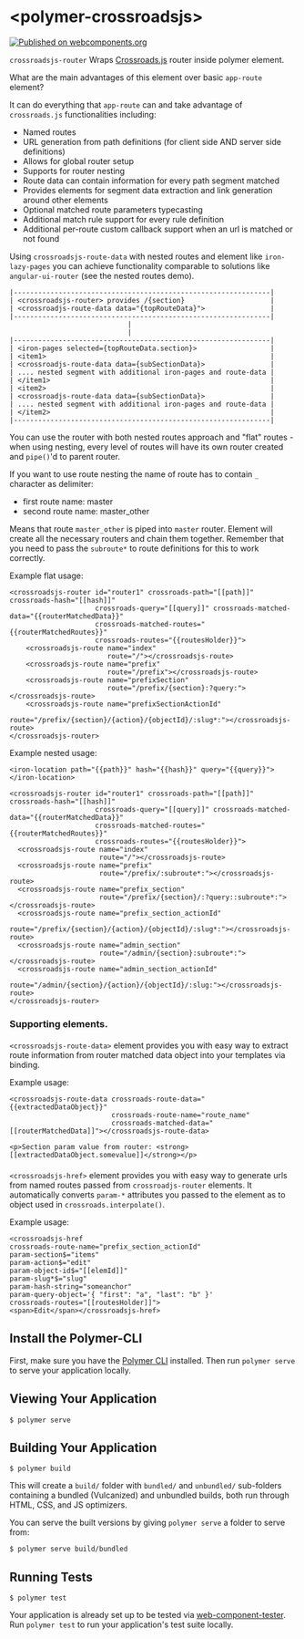 # \<polymer-crossroadsjs\>


[![Published on webcomponents.org](https://img.shields.io/badge/webcomponents.org-published-blue.svg)](https://beta.webcomponents.org/element/ergo/crossroadsjs-router)

`crossroadsjs-router`
Wraps [Crossroads.js](http://millermedeiros.github.io/crossroads.js) router inside polymer element.

What are the main advantages of this element over basic `app-route` element?

It can do everything that `app-route` can and take advantage of `crossroads.js`
functionalities including:

- Named routes
- URL generation from path definitions (for client side AND 
  server side definitions)
- Allows for global router setup
- Supports for router nesting
- Route data can contain information for every path segment matched
- Provides elements for segment data extraction and link generation around other
  elements
- Optional matched route parameters typecasting
- Additional match rule support for every rule definition
- Additional per-route custom callback support when an url is matched or not found

Using `crossroadsjs-route-data` with nested routes and element like `iron-lazy-pages`
you can achieve functionality comparable to solutions like `angular-ui-router`
(see the nested routes demo).


    |---------------------------------------------------------------|
    | <crossroadsjs-router> provides /{section}                     |
    | <crossroadjs-route-data data="{topRouteData}">                |
    |---------------------------------------------------------------|
                                 |
                                 |
    |---------------------------------------------------------------|
    | <iron-pages selected={topRouteData.section}>                  |
    | <item1>                                                       |
    | <crossroadjs-route-data data={subSectionData}>                |
    | .... nested segment with additional iron-pages and route-data |
    | </item1>                                                      |
    | <item2>                                                       |
    | <crossroadjs-route-data data={subSectionData}>                |
    | .... nested segment with additional iron-pages and route-data |
    | </item2>                                                      |
    |---------------------------------------------------------------|                                 


You can use the router with both nested routes approach and "flat" routes - 
when using nesting, every level of routes will have its own router created 
and `pipe()`'d to parent router.

If you want to use route nesting the name of route has to contain `_` 
character as delimiter:

- first route name: master
- second route name: master_other

Means that route `master_other` is piped into `master` router. Element will create all the necessary
routers and chain them together. Remember that you need to pass the `subroute*` to route definitions
for this to work correctly.

Example flat usage:


    <crossroadsjs-router id="router1" crossroads-path="[[path]]" crossroads-hash="[[hash]]"
                         crossroads-query="[[query]]" crossroads-matched-data="{{routerMatchedData}}"
                         crossroads-matched-routes="{{routerMatchedRoutes}}"
                         crossroads-routes="{{routesHolder}}">
        <crossroadsjs-route name="index"
                            route="/"></crossroadsjs-route>
        <crossroadsjs-route name="prefix"
                            route="/prefix"></crossroadsjs-route>
        <crossroadsjs-route name="prefixSection"
                            route="/prefix/{section}:?query:"></crossroadsjs-route>
        <crossroadsjs-route name="prefixSectionActionId"
                            route="/prefix/{section}/{action}/{objectId}/:slug*:"></crossroadsjs-route>
    </crossroadsjs-router>

Example nested usage:

    <iron-location path="{{path}}" hash="{{hash}}" query="{{query}}"></iron-location>

    <crossroadsjs-router id="router1" crossroads-path="[[path]]" crossroads-hash="[[hash]]"
                         crossroads-query="[[query]]" crossroads-matched-data="{{routerMatchedData}}"
                         crossroads-matched-routes="{{routerMatchedRoutes}}"
                         crossroads-routes="{{routesHolder}}">
      <crossroadsjs-route name="index"
                          route="/"></crossroadsjs-route>
      <crossroadsjs-route name="prefix"
                          route="/prefix/:subroute*:"></crossroadsjs-route>
      <crossroadsjs-route name="prefix_section"
                          route="/prefix/{section}/:?query::subroute*:"></crossroadsjs-route>
      <crossroadsjs-route name="prefix_section_actionId"
                          route="/prefix/{section}/{action}/{objectId}/:slug*:"></crossroadsjs-route>
      <crossroadsjs-route name="admin_section"
                          route="/admin/{section}:subroute*:"></crossroadsjs-route>
      <crossroadsjs-route name="admin_section_actionId"
                          route="/admin/{section}/{action}/{objectId}/:slug:"></crossroadsjs-route>
    </crossroadsjs-router>


### Supporting elements.

#### <crossroadsjs-route-data>

`<crossroadsjs-route-data>` element provides you with easy way to extract
route information from router matched data object into your templates via binding.

Example usage:

    <crossroadsjs-route-data crossroads-route-data="{{extractedDataObject}}"
                             crossroads-route-name="route_name"
                             crossroads-matched-data="[[routerMatchedData]]"></crossroadsjs-route-data>

    <p>Section param value from router: <strong>[[extractedDataObject.somevalue]]</strong></p>

#### <crossroadsjs-href>

`<crossroadsjs-href>` element provides you with easy way to generate urls from
named routes passed from `crossroadjs-router` elements.
It automatically converts `param-*` attributes you passed to the element as
to object used in `crossroads.interpolate()`.

Example usage:

    <crossroadsjs-href
    crossroads-route-name="prefix_section_actionId"
    param-section$="items"
    param-action$="edit"
    param-object-id$="[[elemId]]"
    param-slug*$="slug"
    param-hash-string="someanchor"
    param-query-object='{ "first": "a", "last": "b" }'
    crossroads-routes="[[routesHolder]]">
    <span>Edit</span></crossroadsjs-href>


## Install the Polymer-CLI

First, make sure you have the [Polymer CLI](https://www.npmjs.com/package/polymer-cli) installed. Then run `polymer serve` to serve your application locally.

## Viewing Your Application

```
$ polymer serve
```

## Building Your Application

```
$ polymer build
```

This will create a `build/` folder with `bundled/` and `unbundled/` sub-folders
containing a bundled (Vulcanized) and unbundled builds, both run through HTML,
CSS, and JS optimizers.

You can serve the built versions by giving `polymer serve` a folder to serve
from:

```
$ polymer serve build/bundled
```

## Running Tests

```
$ polymer test
```

Your application is already set up to be tested via [web-component-tester](https://github.com/Polymer/web-component-tester). Run `polymer test` to run your application's test suite locally.

